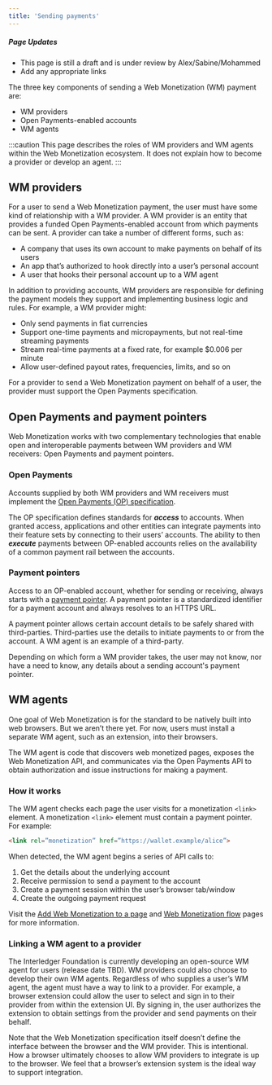 ```yaml
---
title: 'Sending payments'
---
```


<div class="draft"><h5>Page Updates</h5><ul><li>This page is still a draft and is under review by Alex/Sabine/Mohammed</li><li>Add any appropriate links</li></ul></div>

The three key components of sending a Web Monetization (WM) payment are:

- WM providers
- Open Payments-enabled accounts
- WM agents

:::caution
This page describes the roles of WM providers and WM agents within the Web Monetization ecosystem. It does not explain how to become a provider or develop an agent.
:::

## WM providers

For a user to send a Web Monetization payment, the user must have some kind of relationship with a WM provider. A WM provider is an entity that provides a funded Open Payments-enabled account from which payments can be sent. A provider can take a number of different forms, such as:

- A company that uses its own account to make payments on behalf of its users
- An app that’s authorized to hook directly into a user’s personal account
- A user that hooks their personal account up to a WM agent

In addition to providing accounts, WM providers are responsible for defining the payment models they support and implementing business logic and rules. For example, a WM provider might:

- Only send payments in fiat currencies
- Support one-time payments and micropayments, but not real-time streaming payments
- Stream real-time payments at a fixed rate, for example $0.006 per minute
- Allow user-defined payout rates, frequencies, limits, and so on

For a provider to send a Web Monetization payment on behalf of a user, the provider must support the Open Payments specification.

## Open Payments and payment pointers

Web Monetization works with two complementary technologies that enable open and interoperable payments between WM providers and WM receivers: Open Payments and payment pointers.

### Open Payments

Accounts supplied by both WM providers and WM receivers must implement the <a href="https://openpayments.guide" target="_blank">Open Payments (OP) specification</a>.

The OP specification defines standards for **_access_** to accounts. When granted access, applications and other entities can integrate payments into their feature sets by connecting to their users’ accounts. The ability to then **_execute_** payments between OP-enabled accounts relies on the availability of a common payment rail between the accounts.

### Payment pointers

Access to an OP-enabled account, whether for sending or receiving, always starts with a <a href="https://paymentpointers.org" target="_blank">payment pointer</a>. A payment pointer is a standardized identifier for a payment account and always resolves to an HTTPS URL.

A payment pointer allows certain account details to be safely shared with third-parties. Third-parties use the details to initiate payments to or from the account. A WM agent is an example of a third-party.

Depending on which form a WM provider takes, the user may not know, nor have a need to know, any details about a sending account's payment pointer.

## WM agents

One goal of Web Monetization is for the standard to be natively built into web browsers. But we aren’t there yet. For now, users must install a separate WM agent, such as an extension, into their browsers.

The WM agent is code that discovers web monetized pages, exposes the Web Monetization API, and communicates via the Open Payments API to obtain authorization and issue instructions for making a payment.

### How it works

The WM agent checks each page the user visits for a monetization `<link>` element. A monetization `<link>` element must contain a payment pointer. For example:

```html
<link rel=”monetization” href=”https://wallet.example/alice”>
```

When detected, the WM agent begins a series of API calls to:

1. Get the details about the underlying account
2. Receive permission to send a payment to the account
3. Create a payment session within the user’s browser tab/window
4. Create the outgoing payment request

Visit the [Add Web Monetization to a page](/docs/guides/monetize-page) and [Web Monetization flow](/docs/intro/web-monetization-flow) pages for more information.

### Linking a WM agent to a provider

The Interledger Foundation is currently developing an open-source WM agent for users (release date TBD). WM providers could also choose to develop their own WM agents. Regardless of who supplies a user’s WM agent, the agent must have a way to link to a provider. For example, a browser extension could allow the user to select and sign in to their provider from within the extension UI. By signing in, the user authorizes the extension to obtain settings from the provider and send payments on their behalf.

Note that the Web Monetization specification itself doesn’t define the interface between the browser and the WM provider. This is intentional. How a browser ultimately chooses to allow WM providers to integrate is up to the browser. We feel that a browser’s extension system is the ideal way to support integration.
